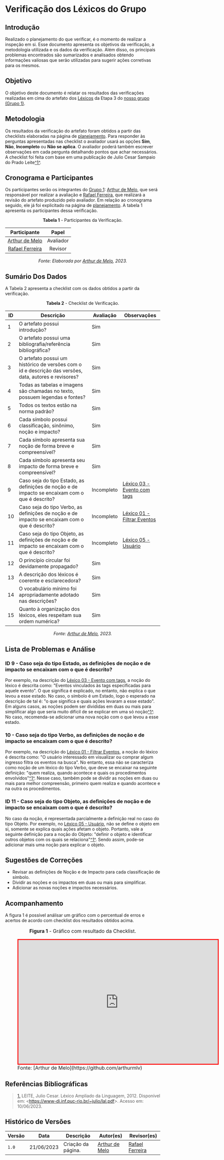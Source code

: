 # Verificação dos Léxicos do Grupo

## Introdução

Realizado o planejamento do que verificar, é o momento de realizar a inspeção em si. Esse documento apresenta os objetivos da verificação, a metodologia utilizada e os dados da verificação. Além disso, os principais problemas encontrados são sumarizados e analisados obtendo informações valiosas que serão utilizadas para sugerir ações corretivas para os mesmos.

## Objetivo

O objetivo deste documento é relatar os resultados das verificações realizadas em cima do artefato dos [Léxicos](https://requisitos-de-software.github.io/2023.1-BilheteriaDigital/modelagem/lexicos/) da Etapa 3 do [nosso grupo (Grupo 1)](https://requisitos-de-software.github.io/2023.1-BilheteriaDigital/).

## Metodologia

Os resultados da verificação do artefato foram obtidos a partir das checklists elaboradas na página de [planejamento](../planejamento-verificacao-e3-grupo). Para responder às perguntas apresentadas nas checklist o avaliador usará as opções **Sim**, **Não**, **Incompleto** ou **Não se aplica**. O avaliador poderá também escrever observações em cada pergunta detalhando pontos que achar necessários. A checklist foi feita com base em uma publicação de Julio Cesar Sampaio do Prado Leite<a id="anchor_1" href="#REF1">^1^</a>.

## Cronograma e Participantes

Os participantes serão os integrantes do [Grupo 1](https://github.com/Requisitos-de-Software/2023.1-BilheteriaDigital): [Arthur de Melo](https://github.com/arthurmlv), que será responsável por realizar a avaliação e [Rafael Ferreira](https://github.com/RafaelCLG0), que realizará a revisão do artefato produzido pelo avaliador. Em relação ao cronograma seguido, ele já foi explicitado na página de [planejamento](../planejamento-verificacao-e3-grupo). A tabela 1 apresenta os participantes dessa verificação.

<center>

**Tabela 1** - Participantes da Verificação.

|                   Participante                   |   Papel   |
| :----------------------------------------------: | :-------: |
| [Arthur de Melo](https://github.com/arthurmlv) | Avaliador |
|   [Rafael Ferreira](https://github.com/RafaelCLG0)   | Revisor  |

_Fonte: Elaborada por [Arthur de Melo](https://github.com/arthurmlv), 2023._

</center> 


## Sumário Dos Dados

A Tabela 2 apresenta a checklist com os dados obtidos a partir da verificação.

<center>

**Tabela 2** - Checklist de Verificação.

|  ID | Descrição                                                                                              | Avaliação     | Observações                                     |
| --- | ------------------------------------------------------------------------------------------------------ | ------------- | ----------------------------------------------- |
|  1  | O artefato possui introdução?                                                                          | Sim           |                                                 |
|  2  | O artefato possui uma bibliografia/referência bibliográfica?                                           | Sim           |                                                 |
|  3  | O artefato possui um histórico de versões com o id e descrição das versões, data, autores e revisores? | Sim           |                                                 |
|  4  | Todas as tabelas e imagens são chamadas no texto, possuem legendas e fontes?                           | Sim           |                                                 |
|  5  | Todos os textos estão na norma padrão?                                                                 | Sim           |            |
| 6   | Cada símbolo possui classificação, sinônimo, noção e impacto?                                          | Sim           |             |
| 7   | Cada símbolo apresenta sua noção de forma breve e compreensível?                                       | Sim           |             |
| 8   | Cada símbolo apresenta seu impacto de forma breve e compreensível?                                     | Sim          |             |
| 9   | Caso seja do tipo Estado, as definições de noção e de impacto se encaixam com o que é descrito?           | Incompleto          | [Léxico 03 - Evento com tags](https://requisitos-de-software.github.io/2023.1-BilheteriaDigital/modelagem/lexicos/#l03-evento-com-tags)            | 
| 10  | Caso seja do tipo Verbo, as definições de noção e de impacto se encaixam com o que é descrito?            | Incompleto          | [Léxico 01 - Filtrar Eventos](https://requisitos-de-software.github.io/2023.1-BilheteriaDigital/modelagem/lexicos/#l01-filtrar-eventos)            |
| 11  | Caso seja do tipo Objeto, as definições de noção e de impacto se encaixam com o que é descrito?           | Incompleto          | [Léxico 05 - Usuário](https://requisitos-de-software.github.io/2023.1-BilheteriaDigital/modelagem/lexicos/#l05-usuario)            |
| 12  | O princípio circular foi devidamente propagado?                                                        | Sim          |             |
| 13  | A descrição dos léxicos é coerente e esclarecedora?                                                    | Sim          |             |
| 14  | O vocabulário mínimo foi apropriadamente adotado nas descrições?                                       | Sim          |             |
| 15  | Quanto à organização dos léxicos, eles respeitam sua ordem numérica?                                   | Sim          |             |

_Fonte: [Arthur de Melo](https://github.com/arthurmlv), 2023._

</center>

## Lista de Problemas e Análise

### ID 9 - Caso seja do tipo Estado, as definições de noção e de impacto se encaixam com o que é descrito?

Por exemplo, na descrição do [Léxico 03 - Evento com tags](https://requisitos-de-software.github.io/2023.1-BilheteriaDigital/modelagem/lexicos/#l03-evento-com-tags), a noção do léxico é descrita como: "Eventos vinculados às tags especificadas para aquele evento". O que significa é explicado, no entanto, não explica o que levou a esse estado. No caso, o símbolo é um Estado, logo o esperado na descrição de tal é: "o que significa e quais ações levaram a esse estado". Em alguns casos, as noções podem ser divididas em duas ou mais para simplificar algo que seria muito difícil de se explicar em uma só noção<a id="anchor_1" href="#REF1">^1^</a>. No caso, recomenda-se adicionar uma nova noção com o que levou a esse estado.

### 10 - Caso seja do tipo Verbo, as definições de noção e de impacto se encaixam com o que é descrito?

Por exemplo, na descrição do [Léxico 01 - Filtrar Eventos](https://requisitos-de-software.github.io/2023.1-BilheteriaDigital/modelagem/lexicos/#l01-filtrar-eventos), a noção do léxico é descrita como: "O usuário interessado em visualizar ou comprar algum ingresso filtra os eventos na busca". No entanto, essa não se caracteriza como noção de um léxico do tipo Verbo, que deve se encaixar na seguinte definição: "quem realiza, quando acontece e quais os procedimentos envolvidos"<a id="anchor_1" href="#REF1">^1^</a>. Nesse caso, também pode se dividir as noções em duas ou mais para melhor compreensão, primeiro quem realiza e quando acontece e na outra os procedimentos.

### ID 11 - Caso seja do tipo Objeto, as definições de noção e de impacto se encaixam com o que é descrito?

No caso da noção, é representada parcialmente a definição real no caso do tipo Objeto. Por exemplo, no [Léxico 05 - Usuário](https://requisitos-de-software.github.io/2023.1-BilheteriaDigital/modelagem/lexicos/#l05-usuario), não se define o objeto em si, somente se explica quais ações afetam o objeto. Portanto, vale a seguinte definição para a noção do Objeto: "definir o objeto e identificar outros objetos com os quais se relaciona"<a id="anchor_1" href="#REF1">^1^</a>. Sendo assim, pode-se adicionar mais uma noção para explicar o objeto.


## Sugestões de Correções

- Revisar as definições de Noção e de Impacto para cada classificação de símbolo.
- Dividir as noções e os impactos em duas ou mais para simplificar.
- Adicionar as novas noções e impactos necessários.

## Acompanhamento

A figura 1 é possível análisar um gráfico com o percentual de erros e acertos de acordo com checklist dos resultados obtidos acima.

<figure markdown>
<font size="3"><p style="text-align: center"><b>Figura 1</b> - Gráfico com resultado da Checklist.</p></font>
<iframe style="border:3px solid red" width="648" height="401" seamless frameborder="0" scrolling="no" src="https://docs.google.com/spreadsheets/d/e/2PACX-1vQeztVMQxGP3CuVAc6b_mQkdArz7op2O0cpvjrgQR0Tj4NUqwVxnIikBQyvyYcYsd0PeK5j7ldondnP/pubchart?oid=1638958261&amp;format=interactive"></iframe><figcaption><font size="3">Fonte: [Arthur de Melo](https://github.com/arthurmlv)</font></figcaption>
</figure>

## Referências Bibliográficas

> <a id="REF1" href="#anchor_1">1.</a> LEITE, Julio Cesar. Léxico Ampliado da Linguagem, 2012. Disponível em: <<https://www-di.inf.puc-rio.br/~julio/lal.pdf>>. Acesso em: 10/06/2023.

## Histórico de Versões

| Versão | Data       | Descrição          | Autor(es)                                        | Revisor(es)                                      |
| ------ | ---------- | ------------------ | ------------------------------------------------ | ------------------------------------------------ |
| `1.0`  | 21/06/2023 | Criação da página. | [Arthur de Melo](https://github.com/arthurmlv)  | [Rafael Ferreira](https://github.com/RafaelCLG0) |
